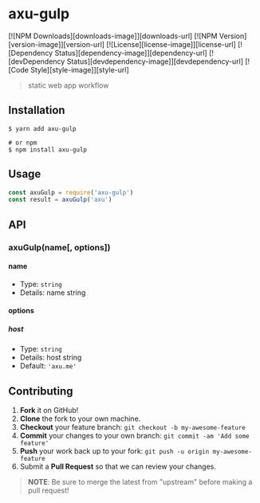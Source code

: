 # axu-gulp

[![NPM Downloads][downloads-image]][downloads-url]
[![NPM Version][version-image]][version-url]
[![License][license-image]][license-url]
[![Dependency Status][dependency-image]][dependency-url]
[![devDependency Status][devdependency-image]][devdependency-url]
[![Code Style][style-image]][style-url]

> static web app workflow

## Installation

```shell
$ yarn add axu-gulp

# or npm
$ npm install axu-gulp
```

## Usage

<!-- TODO: Introduction of API use -->

```javascript
const axuGulp = require('axu-gulp')
const result = axuGulp('axu')
```

## API

<!-- TODO: Introduction of API -->

### axuGulp(name[, options])

#### name

- Type: `string`
- Details: name string

#### options

##### host

- Type: `string`
- Details: host string
- Default: `'axu.me'`

## Contributing

1. **Fork** it on GitHub!
2. **Clone** the fork to your own machine.
3. **Checkout** your feature branch: `git checkout -b my-awesome-feature`
4. **Commit** your changes to your own branch: `git commit -am 'Add some feature'`
5. **Push** your work back up to your fork: `git push -u origin my-awesome-feature`
6. Submit a **Pull Request** so that we can review your changes.

> **NOTE**: Be sure to merge the latest from "upstream" before making a pull request!

